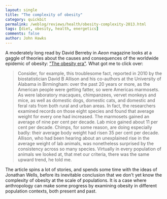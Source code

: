 ```yaml
---
layout: single 
title: "The complexity of obesity" 
category: quickbit
permalink: /weblog/reviews/health/obesity-complexity-2013.html
tags: [diet, obesity, health, energetics] 
comments: false 
author: John Hawks 
---
```


A moderately long read by David Berreby in <em>Aeon</em> magazine looks at a gaggle of theories about the causes and consequences of the worldwide epidemic of obesity: <a href="http://www.aeonmagazine.com/being-human/david-berreby-obesity-era/">"The obesity era"</a>. What got me to click over: 

<blockquote>Consider, for example, this troublesome fact, reported in 2010 by the biostatistician David B Allison and his co-authors at the University of Alabama in Birmingham: over the past 20 years or more, as the American people were getting fatter, so were Americas marmosets. As were laboratory macaques, chimpanzees, vervet monkeys and mice, as well as domestic dogs, domestic cats, and domestic and feral rats from both rural and urban areas. In fact, the researchers examined records on those eight species and found that average weight for every one had increased. The marmosets gained an average of nine per cent per decade. Lab mice gained about 11 per cent per decade. Chimps, for some reason, are doing especially badly: their average body weight had risen 35 per cent per decade. Allison, who had been hearing about an unexplained rise in the average weight of lab animals, was nonetheless surprised by the consistency across so many species. Virtually in every population of animals we looked at, that met our criteria, there was the same upward trend, he told me.</blockquote>

The article spins a lot of stories, and spends some time with the ideas of Jonathan Wells, before its inevitable conclusion that we don't yet know the complexity of obesity at the scale of populations. It is a case where anthropology can make some progress by examining obesity in different population contexts, both present and past. 

